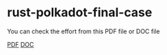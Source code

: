 # rust-polkadot-final-case


You can check the effort from this PDF file or DOC file  


[PDF](substrate-final-case.pdf)
[DOC](substrate-final-case.doc)

